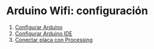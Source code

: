 # Arduino Wifi: configuración

1. [Configurar Arduino](1.-configurar-arduino.md)
2. [Configurar Arduino IDE](2.-configurar-arduino-ide.md)
3. [Conectar placa con Processing](3.-controlar-placa-con-processing.md)

